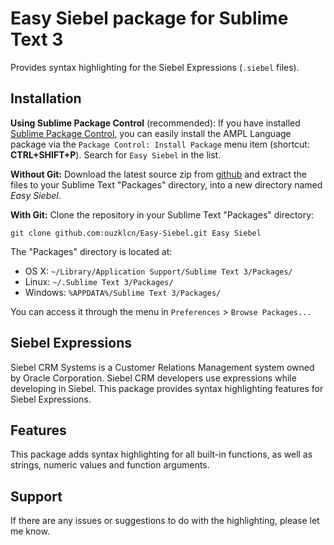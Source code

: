 # Easy Siebel package for Sublime Text 3

Provides syntax highlighting for the Siebel Expressions (`.siebel` files).

## Installation

**Using Sublime Package Control** (recommended): If you have installed [Sublime Package Control](http://wbond.net/sublime_packages/package_control), you can easily install the AMPL Language package via the `Package Control: Install Package` menu item (shortcut: **CTRL+SHIFT+P**). Search for `Easy Siebel` in the list.

**Without Git:** Download the latest source zip from [github](https://github.com/ouzklcn/easy-siebel/tarball/master) and extract the files to your Sublime Text "Packages" directory, into a new directory named *Easy Siebel*.

**With Git:** Clone the repository in your Sublime Text "Packages" directory:

    git clone github.com:ouzklcn/Easy-Siebel.git Easy Siebel

The "Packages" directory is located at:

* OS X:
    `~/Library/Application Support/Sublime Text 3/Packages/`
* Linux:
    `~/.Sublime Text 3/Packages/`
* Windows:
    `%APPDATA%/Sublime Text 3/Packages/`

You can access it through the menu in `Preferences` > `Browse Packages...`

## Siebel Expressions

Siebel CRM Systems is a Customer Relations Management system owned by Oracle Corporation. Siebel CRM developers use expressions while developing in Siebel. This package provides syntax highlighting features for Siebel Expressions.


## Features

This package adds syntax highlighting for all built-in functions, as well as strings, numeric values and function arguments.


## Support

If there are any issues or suggestions to do with the highlighting, please let me know.
